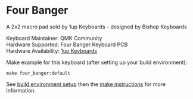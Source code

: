 Four Banger
===

A 2x2 macro pad sold by 1up Keyboards - designed by Bishop Keyboards

Keyboard Maintainer: QMK Community  
Hardware Supported: Four Banger Keyboard PCB  
Hardware Availability: [1up Keyboards](https://1upkeyboards.com/)

Make example for this keyboard (after setting up your build environment):

    make four_banger:default

See [build environment setup](https://docs.qmk.fm/#/getting_started_build_tools) then the [make instructions](https://docs.qmk.fm/#/getting_started_make_guide) for more information.